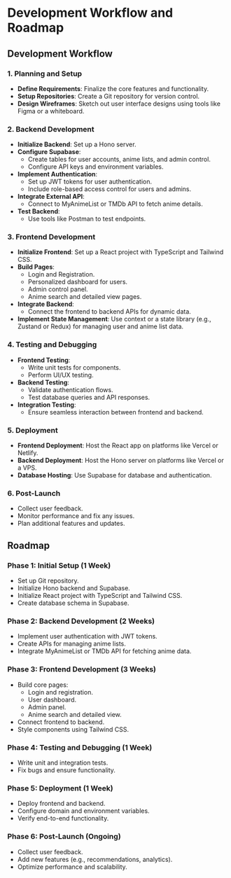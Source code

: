 # Development Workflow and Roadmap

## Development Workflow

### 1. **Planning and Setup**

- **Define Requirements**: Finalize the core features and functionality.
- **Setup Repositories**: Create a Git repository for version control.
- **Design Wireframes**: Sketch out user interface designs using tools like Figma or a whiteboard.

### 2. **Backend Development**

- **Initialize Backend**: Set up a Hono server.
- **Configure Supabase**:
  - Create tables for user accounts, anime lists, and admin control.
  - Configure API keys and environment variables.
- **Implement Authentication**:
  - Set up JWT tokens for user authentication.
  - Include role-based access control for users and admins.
- **Integrate External API**:
  - Connect to MyAnimeList or TMDb API to fetch anime details.
- **Test Backend**:
  - Use tools like Postman to test endpoints.

### 3. **Frontend Development**

- **Initialize Frontend**: Set up a React project with TypeScript and Tailwind CSS.
- **Build Pages**:
  - Login and Registration.
  - Personalized dashboard for users.
  - Admin control panel.
  - Anime search and detailed view pages.
- **Integrate Backend**:
  - Connect the frontend to backend APIs for dynamic data.
- **Implement State Management**: Use context or a state library (e.g., Zustand or Redux) for managing user and anime list data.

### 4. **Testing and Debugging**

- **Frontend Testing**:
  - Write unit tests for components.
  - Perform UI/UX testing.
- **Backend Testing**:
  - Validate authentication flows.
  - Test database queries and API responses.
- **Integration Testing**:
  - Ensure seamless interaction between frontend and backend.

### 5. **Deployment**

- **Frontend Deployment**: Host the React app on platforms like Vercel or Netlify.
- **Backend Deployment**: Host the Hono server on platforms like Vercel or a VPS.
- **Database Hosting**: Use Supabase for database and authentication.

### 6. **Post-Launch**

- Collect user feedback.
- Monitor performance and fix any issues.
- Plan additional features and updates.

## Roadmap

### Phase 1: Initial Setup (1 Week)

- Set up Git repository.
- Initialize Hono backend and Supabase.
- Initialize React project with TypeScript and Tailwind CSS.
- Create database schema in Supabase.

### Phase 2: Backend Development (2 Weeks)

- Implement user authentication with JWT tokens.
- Create APIs for managing anime lists.
- Integrate MyAnimeList or TMDb API for fetching anime data.

### Phase 3: Frontend Development (3 Weeks)

- Build core pages:
  - Login and registration.
  - User dashboard.
  - Admin panel.
  - Anime search and detailed view.
- Connect frontend to backend.
- Style components using Tailwind CSS.

### Phase 4: Testing and Debugging (1 Week)

- Write unit and integration tests.
- Fix bugs and ensure functionality.

### Phase 5: Deployment (1 Week)

- Deploy frontend and backend.
- Configure domain and environment variables.
- Verify end-to-end functionality.

### Phase 6: Post-Launch (Ongoing)

- Collect user feedback.
- Add new features (e.g., recommendations, analytics).
- Optimize performance and scalability.
